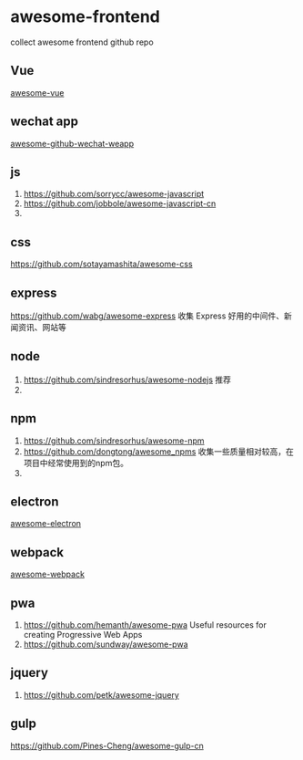 # awesome-frontend
collect awesome frontend github repo

## Vue
[awesome-vue](https://github.com/vuejs/awesome-vue)

## wechat app
[awesome-github-wechat-weapp](https://github.com/bhaltair/awesome-github-wechat-weapp)

## js
1. https://github.com/sorrycc/awesome-javascript
2. https://github.com/jobbole/awesome-javascript-cn
3. 

## css
https://github.com/sotayamashita/awesome-css

## express
https://github.com/wabg/awesome-express  收集 Express 好用的中间件、新闻资讯、网站等

## node
1. https://github.com/sindresorhus/awesome-nodejs 推荐
2. 

## npm
1. https://github.com/sindresorhus/awesome-npm 
2. https://github.com/dongtong/awesome_npms  收集一些质量相对较高，在项目中经常使用到的npm包。
3. 

## electron
[awesome-electron](https://github.com/sindresorhus/awesome-electron)

## webpack
[awesome-webpack](https://github.com/webpack-contrib/awesome-webpack)


## pwa
1. https://github.com/hemanth/awesome-pwa  Useful resources for creating Progressive Web Apps
2. https://github.com/sundway/awesome-pwa


## jquery
1. https://github.com/petk/awesome-jquery

## gulp
https://github.com/Pines-Cheng/awesome-gulp-cn
